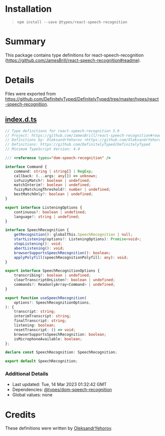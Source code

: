 # Installation
> `npm install --save @types/react-speech-recognition`

# Summary
This package contains type definitions for react-speech-recognition (https://github.com/JamesBrill/react-speech-recognition#readme).

# Details
Files were exported from https://github.com/DefinitelyTyped/DefinitelyTyped/tree/master/types/react-speech-recognition.
## [index.d.ts](https://github.com/DefinitelyTyped/DefinitelyTyped/tree/master/types/react-speech-recognition/index.d.ts)
````ts
// Type definitions for react-speech-recognition 3.9
// Project: https://github.com/JamesBrill/react-speech-recognition#readme
// Definitions by: OleksandrYehorov <https://github.com/OleksandrYehorov>
// Definitions: https://github.com/DefinitelyTyped/DefinitelyTyped
// Minimum TypeScript Version: 4.4

/// <reference types="dom-speech-recognition" />

interface Command {
    command: string | string[] | RegExp;
    callback: (...args: any[]) => unknown;
    isFuzzyMatch?: boolean | undefined;
    matchInterim?: boolean | undefined;
    fuzzyMatchingThreshold?: number | undefined;
    bestMatchOnly?: boolean | undefined;
}

export interface ListeningOptions {
    continuous?: boolean | undefined;
    language?: string | undefined;
}

interface SpeechRecognition {
    getRecognition(): globalThis.SpeechRecognition | null;
    startListening(options?: ListeningOptions): Promise<void>;
    stopListening(): void;
    abortListening(): void;
    browserSupportsSpeechRecognition(): boolean;
    applyPolyfill(speechRecognitionPolyfill: any): void;
}

export interface SpeechRecognitionOptions {
    transcribing?: boolean | undefined;
    clearTranscriptOnListen?: boolean | undefined;
    commands?: ReadonlyArray<Command> | undefined;
}

export function useSpeechRecognition(
    options?: SpeechRecognitionOptions,
): {
    transcript: string;
    interimTranscript: string;
    finalTranscript: string;
    listening: boolean;
    resetTranscript: () => void;
    browserSupportsSpeechRecognition: boolean;
    isMicrophoneAvailable: boolean;
};

declare const SpeechRecognition: SpeechRecognition;

export default SpeechRecognition;

````

### Additional Details
 * Last updated: Tue, 14 Mar 2023 01:32:42 GMT
 * Dependencies: [@types/dom-speech-recognition](https://npmjs.com/package/@types/dom-speech-recognition)
 * Global values: none

# Credits
These definitions were written by [OleksandrYehorov](https://github.com/OleksandrYehorov).
